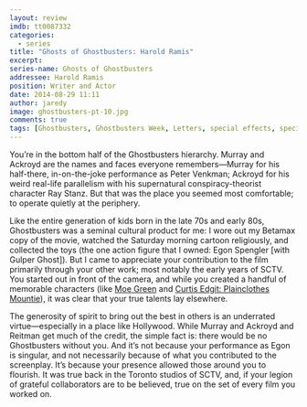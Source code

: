 ```yaml
---
layout: review
imdb: tt0087332
categories: 
  - series
title: "Ghosts of Ghostbusters: Harold Ramis"
excerpt: 
series-name: Ghosts of Ghostbusters
addressee: Harold Ramis
position: Writer and Actor
date: 2014-08-29 11:11
author: jaredy
image: ghostbusters-pt-10.jpg
comments: true
tags: [Ghostbusters, Ghostbusters Week, Letters, special effects, special series]
---
```

You’re in the bottom half of the Ghostbusters hierarchy. Murray and Ackroyd are the names and faces everyone remembers—Murray for his half-there, in-on-the-joke performance as Peter Venkman; Ackroyd for his weird real-life parallelism with his supernatural conspiracy-theorist character Ray Stanz. But that was the place you seemed most comfortable; to operate quietly at the periphery. 

Like the entire generation of kids born in the late 70s and early 80s, Ghostbusters was a seminal cultural product for me: I wore out my Betamax copy of the movie, watched the Saturday morning cartoon religiously, and collected the toys (the one action figure that I owned: Egon Spengler [with Gulper Ghost]). But I came to appreciate your contribution to the film primarily through your other work; most notably the early years of SCTV. You started out in front of the camera, and while you created a handful of memorable characters (like [Moe Green][1] and [Curtis Edgit: Plainclothes Mountie][2]), it was clear that your true talents lay elsewhere. 

[1]: https://www.youtube.com/watch?v=NYCbF0Fat-c
[2]: https://www.youtube.com/watch?v=BftMylPpChw

The generosity of spirit to bring out the best in others is an underrated virtue—especially in a place like Hollywood. While Murray and Ackroyd and Reitman get much of the credit, the simple fact is: there would be no Ghostbusters without you. And it’s not because your performance as Egon is singular, and not necessarily because of what you contributed to the screenplay. It’s because your presence allowed those around you to flourish. It was true back in the Toronto studios of SCTV, and, if your legion of grateful collaborators are to be believed, true on the set of every film you worked on.